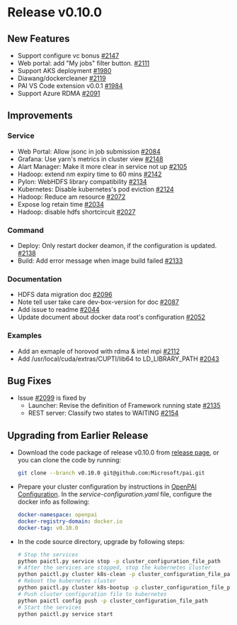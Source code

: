 # Release v0.10.0 #

## New Features ##

* Support configure vc bonus [#2147](https://github.com/Microsoft/pai/pull/2147)
* Web portal: add "My jobs" filter button. [#2111](https://github.com/Microsoft/pai/pull/2111)
* Support AKS deployment [#1980](https://github.com/Microsoft/pai/pull/1980)
* Diawang/dockercleaner [#2119](https://github.com/Microsoft/pai/pull/2119)
* PAI VS Code extension v0.0.1 [#1984](https://github.com/Microsoft/pai/pull/1984)
* Support Azure RDMA [#2091](https://github.com/Microsoft/pai/pull/2091)

## Improvements ##

### Service ###

* Web Portal: Allow jsonc in job submission [#2084](https://github.com/Microsoft/pai/pull/2084)
* Grafana: Use yarn's metrics in cluster view [#2148](https://github.com/Microsoft/pai/pull/2148)
* Alart Manager: Make it more clear in service not up [#2105](https://github.com/Microsoft/pai/pull/2105)
* Hadoop: extend nm expiry time to 60 mins [#2142](https://github.com/Microsoft/pai/pull/2142)
* Pylon: WebHDFS library compatibility [#2134](https://github.com/Microsoft/pai/pull/2134)
* Kubernetes: Disable kubernetes's pod eviction [#2124](https://github.com/Microsoft/pai/pull/2124)
* Hadoop: Reduce am resource [#2072](https://github.com/Microsoft/pai/pull/2072)
* Expose log retain time [#2034](https://github.com/Microsoft/pai/pull/2034)
* Hadoop: disable hdfs shortcircuit [#2027](https://github.com/Microsoft/pai/pull/2027)

### Command ###

* Deploy: Only restart docker deamon, if the configuration is updated. [#2138](https://github.com/Microsoft/pai/pull/2138)
* Build: Add error message when image build failed [#2133](https://github.com/Microsoft/pai/pull/2133)

### Documentation ###

* HDFS data migration doc [#2096](https://github.com/Microsoft/pai/pull/2096)
* Note tell user take care dev-box-version for doc [#2087](https://github.com/Microsoft/pai/pull/2087)
* Add issue to readme [#2044](https://github.com/Microsoft/pai/pull/2044)
* Update document about docker data root's configuration [#2052](https://github.com/Microsoft/pai/pull/2052)

### Examples ###

* Add an exmaple of horovod with rdma & intel mpi [#2112](https://github.com/Microsoft/pai/pull/2112)
* Add /usr/local/cuda/extras/CUPTI/lib64 to LD_LIBRARY_PATH [#2043](https://github.com/Microsoft/pai/pull/2043)

## Bug Fixes ##

* Issue [#2099](https://github.com/Microsoft/pai/pull/2099) is fixed by
  * Launcher: Revise the definition of Framework running state [#2135](https://github.com/Microsoft/pai/pull/2135)
  * REST server: Classify two states to WAITING [#2154](https://github.com/Microsoft/pai/pull/2154)

## Upgrading from Earlier Release ##

* Download the code package of release v0.10.0 from [release page](https://github.com/Microsoft/pai/releases),
  or you can clone the code by running:

  ```bash
  git clone --branch v0.10.0 git@github.com:Microsoft/pai.git
  ```

* Prepare your cluster configuration by instructions in [OpenPAI Configuration](./docs/pai-management/doc/how-to-write-pai-configuration.md).
  In the *service-configuration.yaml* file, configure the docker info as following:

  ```yaml
  docker-namespace: openpai
  docker-registry-domain: docker.io
  docker-tag: v0.10.0
  ```

* In the code source directory, upgrade by following steps:

  ```bash
  # Stop the services
  python paictl.py service stop -p cluster_configuration_file_path
  # After the services are stopped, stop the kubernetes cluster
  python paictl.py cluster k8s-clean -p cluster_configuration_file_path
  # Reboot the kubernetes cluster
  python paictl.py cluster k8s-bootup -p cluster_configuration_file_path
  # Push cluster configuration file to kubernetes
  python paictl config push -p cluster_configuration_file_path
  # Start the services
  python paictl.py service start
  ```

